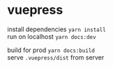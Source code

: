 # vuepress
install dependencies `yarn install`  
run on localhost `yarn docs:dev`

build for prod `yarn docs:build`  
serve `.vuepress/dist` from server
